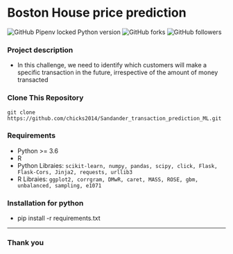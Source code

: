 # Boston House price prediction



![GitHub Pipenv locked Python version](https://img.shields.io/static/v1?label=Python&message=3.6&color=blue) ![GitHub forks](https://img.shields.io/github/forks/chicks2014/Flipkart-reviews-scrapper?style=social) ![GitHub followers](https://img.shields.io/github/followers/chicks2014?label=followme&style=social)

<h3>Project description</h3>

- In this challenge, we need to identify which customers will make a specific transaction in the future, irrespective of the amount of money transacted


<h3> Clone This Repository </h3>
 
  ```git clone https://github.com/chicks2014/Sandander_transaction_prediction_ML.git ```

<h3> Requirements</h3>
 
 - Python >= 3.6 
 - R
 - Python Libraies: 
 ```scikit-learn, numpy, pandas, scipy, click, Flask, Flask-Cors, Jinja2, requests, urllib3```
 - R Libraies: 
 ```ggplot2, corrgram, DMwR, caret, MASS, ROSE, gbm, unbalanced, sampling, e1071```

<h3> Installation for python</h3>

 - pip install -r requirements.txt

 

---------------------

<h3>Thank you </h3>
